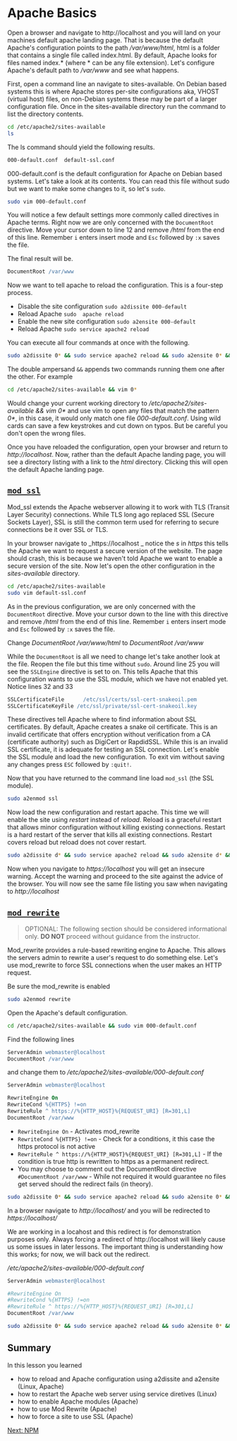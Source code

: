 # Apache Basics


Open a browser and navigate to http://localhost and you will land on your machines default apache landing page. That is because the default Apache's configuration points to the path */var/www/html*, html is a folder that contains a single file called index.html. By default, Apache looks for files named index.\* (where \* can be any file extension). Let's configure Apache's default path to */var/www* and see what happens.

First, open a command line an navigate to sites-available. On Debian based systems this is where Apache stores per-site configurations aka, VHOST (virtual host) files, on non-Debian systems these may be part of a larger configuration file. Once in the sites-available directory run the command to list the directory contents.

```sh
cd /etc/apache2/sites-available
ls
```

The ls command should yield the following results.

```sh
000-default.conf  default-ssl.conf
```

000-default.conf is the default configuration for Apache on Debian based systems. Let's take a look at its contents. You can read this file without sudo but we want to make some changes to it, so let's ```sudo```.

```sh
sudo vim 000-default.conf
```

You will notice a few default settings more commonly called directives in Apache terms. Right now we are only concerned with the ```DocumentRoot``` directive.   Move your cursor down to line 12 and remove _/html_ from the end of this line. Remember ```i``` enters insert mode and ```Esc``` followed by ```:x``` saves the file.

The final result will be.
```apache
DocumentRoot /var/www
```

Now we want to tell apache to reload the configuration. This is a four-step process.
* Disable the site configuration ```sudo a2dissite 000-default```
* Reload Apache ```sudo  apache reload```
* Enable the new site configuration ```sudo a2ensite 000-default```
* Reload Apache ```sudo service apache2 reload```

You can execute all four commands at once with the following.
```sh
sudo a2dissite 0* && sudo service apache2 reload && sudo a2ensite 0* && sudo service apache2 reload
```

The double ampersand ```&&``` appends two commands running them one after the other. For example

```sh
cd /etc/apache2/sites-available && vim 0*
```

Would change your current working directory to _/etc/apache2/sites-available && vim 0*_ and use vim to open any files that match the pattern _0*_, in this case, it would only match one file _000-default.conf_. Using wild cards can save a few keystrokes and cut down on typos. But be careful you don't open the wrong files.

Once you have reloaded the configuration, open your browser and return to *http://localhost*. Now, rather than the default Apache landing page, you will see a directory listing with a link to the *html* directory. Clicking this will open the default Apache landing page.

## [```mod_ssl```](http://httpd.apache.org/docs/current/mod/mod_ssl.html)

Mod_ssl extends the Apache webserver allowing it to work with TLS (Transit Layer Security) connections. While TLS long ago replaced SSL (Secure Sockets Layer), SSL is still the common term used for referring to secure connections be it over SSL or TLS.

In your browser navigate to _https://localhost _ notice the _s_ in _https_ this tells the Apache we want to request a secure version of the website. The page should crash, this is because we haven't told Apache we want to enable a secure version of the site. Now let's open the other configuration in the *sites-available* directory.

```sh
cd /etc/apache2/sites-available
sudo vim default-ssl.conf
```

As in the  previous configuration, we are only concerned with the ```DocumentRoot``` directive. Move your cursor down to the line with this directive and remove _/html_ from the end of this line. Remember ```i``` enters insert mode and ```Esc``` followed by ```:x``` saves the file.

Change *DocumentRoot /var/www/html* to *DocumentRoot /var/www*

 While the ```DocumentRoot``` is all we need to change let's take another look at the file. Reopen the file but this time without ```sudo```. Around line 25 you will see the ```SSLEngine``` directive is set to on. This tells Apache that this configuration wants to use the SSL module, which we have not enabled yet.
Notice lines 32 and 33

```apache
SSLCertificateFile      /etc/ssl/certs/ssl-cert-snakeoil.pem
SSLCertificateKeyFile /etc/ssl/private/ssl-cert-snakeoil.key
```

These directives tell Apache where to find information about SSL certificates. By default, Apache creates a snake oil certificate. This is an invalid certificate that offers encryption without verification from a CA (certificate authority) such as DigiCert or RapdidSSL. While this is an invalid SSL certificate, it is adequate for testing an SSL connection. Let's enable the SSL module and load the new configuration. To exit vim without saving any changes press ```ESC``` followed by ```:quit!```.

Now that you have returned to the command line load ```mod_ssl``` (the SSL module).

```sh
sudo a2enmod ssl
```

Now load the new configuration and restart apache. This time we will enable the site using _restart_ instead of _reload_. Reload is a graceful restart that allows minor configuration without killing existing connections. Restart is a hard restart of the server that kills all existing connections. Restart covers reload but reload does not cover restart.

```sh
sudo a2dissite d* && sudo service apache2 reload && sudo a2ensite d* && sudo service apache2 restart
```

Now when you navigate to *https://localhost* you will get an insecure warning. Accept the warning and proceed to the site against the advice of the browser. You will now see the same file listing you saw when navigating to *http://localhost*

## [```mod_rewrite```](http://httpd.apache.org/docs/current/mod/mod_rewrite.html)

> OPTIONAL: The following section should be considered informational only. **DO NOT** proceed without guidance from the instructor.

Mod_rewrite provides a rule-based rewriting engine to Apache. This allows the servers admin to rewrite a user's request to do something else. Let's use mod_rewrite to force SSL connections when the user makes an HTTP request.

Be sure the mod_rewrite is enabled

```sh
sudo a2enmod rewrite
```

Open the Apache's default configuration.

```sh
cd /etc/apache2/sites-available && sudo vim 000-default.conf
```

Find the following lines

```apache
ServerAdmin webmaster@localhost
DocumentRoot /var/www
```

and change them to
*/etc/apache2/sites-available/000-default.conf*
```apache
ServerAdmin webmaster@localhost

RewriteEngine On
RewriteCond %{HTTPS} !=on
RewriteRule ^ https://%{HTTP_HOST}%{REQUEST_URI} [R=301,L]
DocumentRoot /var/www
```

* ```RewriteEngine On``` - Activates mod_rewrite
* ```RewriteCond %{HTTPS} !=on``` - Check for a conditions, it this case the https protocol is not active
* ```RewriteRule ^ https://%{HTTP_HOST}%{REQUEST_URI} [R=301,L]``` - If the condition is true http is rewritten to https as a permanent redirect.
* You may choose to comment out the DocumentRoot directive ```#DocumentRoot /var/www``` - While not required it would guarantee no files get served should the redirect fails (in theory).

```sh
sudo a2dissite 0* && sudo service apache2 reload && sudo a2ensite 0* && sudo service apache2 reload
```

In a browser navigate to *http://localhost/* and you will be redirected to
*https://localhost/*

We are working in a locahost and this redirect is for demonstration purposes only. Always forcing a redirect of http://localhost will likely cause us some issues in later lessons. The important thing is understanding how this works; for now, we will back out the redirect.

*/etc/apache2/sites-available/000-default.conf*
```apache
ServerAdmin webmaster@localhost

#RewriteEngine On
#RewriteCond %{HTTPS} !=on
#RewriteRule ^ https://%{HTTP_HOST}%{REQUEST_URI} [R=301,L]
DocumentRoot /var/www
```

```sh
sudo a2dissite 0* && sudo service apache2 reload && sudo a2ensite 0* && sudo service apache2 reload
```

## Summary
In this lesson you learned
* how to reload and Apache configuration using a2dissite and a2ensite (Linux, Apache)
* how to restart the Apache web server using service diretives (Linux)
* how to enable Apache modules (Apache)
* how to use Mod Rewrite (Apache)
* how to force a site to use SSL (Apache)


[Next: NPM](06-NPM.md)

